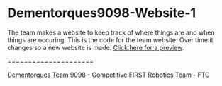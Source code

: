 Dementorques9098-Website-1
=====================

The team makes a website to keep track of where things are and when things are occuring. This is the code for the team website. Over time it changes so a new website is made. [Click here for a preview](http://nats-ohchewy.github.io/Dementorques9098-Website-1/).

=====================

[Dementorques Team 9098]() - Competitive FIRST Robotics Team - FTC
